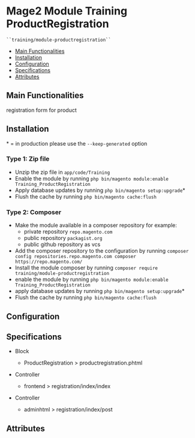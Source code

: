 # Mage2 Module Training ProductRegistration

    ``training/module-productregistration``

 - [Main Functionalities](#markdown-header-main-functionalities)
 - [Installation](#markdown-header-installation)
 - [Configuration](#markdown-header-configuration)
 - [Specifications](#markdown-header-specifications)
 - [Attributes](#markdown-header-attributes)


## Main Functionalities
registration form for product

## Installation
\* = in production please use the `--keep-generated` option

### Type 1: Zip file

 - Unzip the zip file in `app/code/Training`
 - Enable the module by running `php bin/magento module:enable Training_ProductRegistration`
 - Apply database updates by running `php bin/magento setup:upgrade`\*
 - Flush the cache by running `php bin/magento cache:flush`

### Type 2: Composer

 - Make the module available in a composer repository for example:
    - private repository `repo.magento.com`
    - public repository `packagist.org`
    - public github repository as vcs
 - Add the composer repository to the configuration by running `composer config repositories.repo.magento.com composer https://repo.magento.com/`
 - Install the module composer by running `composer require training/module-productregistration`
 - enable the module by running `php bin/magento module:enable Training_ProductRegistration`
 - apply database updates by running `php bin/magento setup:upgrade`\*
 - Flush the cache by running `php bin/magento cache:flush`


## Configuration




## Specifications

 - Block
	- ProductRegistration > productregistration.phtml

 - Controller
	- frontend > registration/index/index

 - Controller
	- adminhtml > registration/index/post


## Attributes




